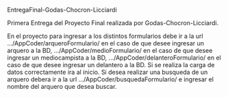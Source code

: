 EntregaFinal-Godas-Chocron-Licciardi

Primera Entrega del Proyecto Final realizada por Godas-Chocron-Licciardi.

En el proyecto para ingresar a los distintos formularios debe ir a la url .../AppCoder/arqueroFormulario/ en el caso de que desee ingresar un arquero a la BD, .../AppCoder/medioFormulario/ en el caso de que desee ingresar un mediocampista a la BD, .../AppCoder/delanteroFormulario/ en el caso de que desee ingresar un delantero a la BD. Si se realiza la carga de datos correctamente ira al inicio. Si desea realizar una busqueda de un arquero debera ir a la url .../AppCoder/busquedaFormulario/ e ingresar el nombre del arquero que desea buscar.
